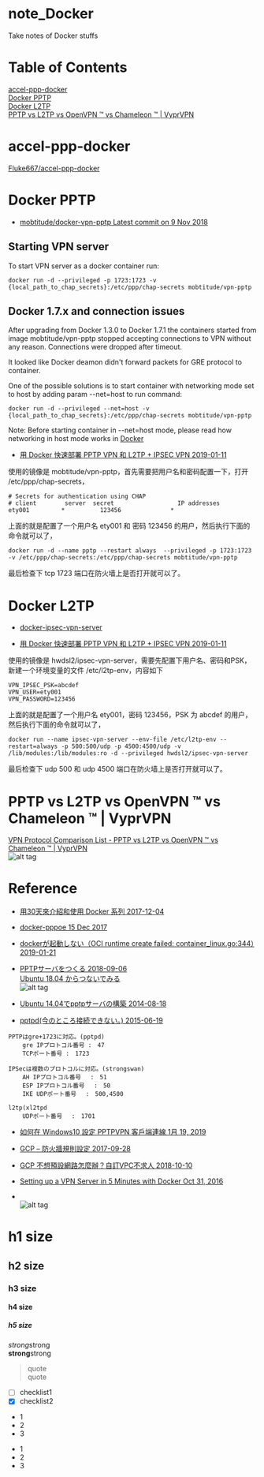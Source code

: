 # note_Docker
Take notes of Docker stuffs
# Table of Contents  
[accel-ppp-docker](#accel-ppp-docker)  
[Docker PPTP](#docker-pptp)  
[Docker L2TP](#docker-l2tp)  
[PPTP vs L2TP vs OpenVPN ™ vs Chameleon ™ | VyprVPN](#pptp-vs-l2tp-vs-openvpn--vs-chameleon---vyprvpn)  

# accel-ppp-docker
[Fluke667/accel-ppp-docker](https://github.com/Fluke667/accel-ppp-docker)    


# Docker PPTP  
* [mobtitude/docker-vpn-pptp Latest commit on 9 Nov 2018](https://github.com/mobtitude/docker-vpn-pptp)  
## Starting VPN server  
To start VPN server as a docker container run:  
```
docker run -d --privileged -p 1723:1723 -v {local_path_to_chap_secrets}:/etc/ppp/chap-secrets mobtitude/vpn-pptp
```

## Docker 1.7.x and connection issues  
After upgrading from Docker 1.3.0 to Docker 1.7.1 the containers started from image mobtitude/vpn-pptp stopped accepting connections to VPN without any reason. Connections were dropped after timeout.  

It looked like Docker deamon didn't forward packets for GRE protocol to container.  

One of the possible solutions is to start container with networking mode set to host by adding param --net=host to run command:
```
docker run -d --privileged --net=host -v {local_path_to_chap_secrets}:/etc/ppp/chap-secrets mobtitude/vpn-pptp
```
Note: Before starting container in --net=host mode, please read how networking in host mode works in [Docker](https://docs.docker.com/reference/run/#mode-host)  

* [用 Docker 快速部署 PPTP VPN 和 L2TP + IPSEC VPN 2019-01-11](https://blog.domyself.me/2019/01/11/docker-pptp-vpn-l2tp-ipsec-vpn.html)  

使用的镜像是 mobtitude/vpn-pptp，首先需要把用户名和密码配置一下，打开 /etc/ppp/chap-secrets，  
```
# Secrets for authentication using CHAP
# client        server  secret                  IP addresses
ety001         *          123456              *
```
上面的就是配置了一个用户名 ety001 和 密码 123456 的用户，然后执行下面的命令就可以了，  

```
docker run -d --name pptp --restart always  --privileged -p 1723:1723 -v /etc/ppp/chap-secrets:/etc/ppp/chap-secrets mobtitude/vpn-pptp
```
最后检查下 tcp 1723 端口在防火墙上是否打开就可以了。  

# Docker L2TP
* [docker-ipsec-vpn-server ](https://github.com/hwdsl2/docker-ipsec-vpn-server)  

* [用 Docker 快速部署 PPTP VPN 和 L2TP + IPSEC VPN 2019-01-11](https://blog.domyself.me/2019/01/11/docker-pptp-vpn-l2tp-ipsec-vpn.html)  

使用的镜像是 hwdsl2/ipsec-vpn-server，需要先配置下用户名、密码和PSK，新建一个环境变量的文件 /etc/l2tp-env，内容如下  
```
VPN_IPSEC_PSK=abcdef
VPN_USER=ety001
VPN_PASSWORD=123456
```
上面的就是配置了一个用户名 ety001，密码 123456，PSK 为 abcdef 的用户，然后执行下面的命令就可以了，  

```
docker run --name ipsec-vpn-server --env-file /etc/l2tp-env --restart=always -p 500:500/udp -p 4500:4500/udp -v /lib/modules:/lib/modules:ro -d --privileged hwdsl2/ipsec-vpn-server
```
最后检查下 udp 500 和 udp 4500 端口在防火墙上是否打开就可以了。

# PPTP vs L2TP vs OpenVPN ™ vs Chameleon ™ | VyprVPN  
[VPN Protocol Comparison List - PPTP vs L2TP vs OpenVPN ™ vs Chameleon ™ | VyprVPN](http://www.giganews.com/vyprvpn/compare-vpn-protocols.html)  
![alt tag](https://camo.qiitausercontent.com/5372389fed1a63c0cb3b10e6c73cbe4942da8ecf/68747470733a2f2f71696974612d696d6167652d73746f72652e73332e616d617a6f6e6177732e636f6d2f302f32353732382f64343832626232382d363066392d383036322d373931662d3434613637623964366665652e706e67)  

# Reference
* [用30天來介紹和使用 Docker 系列 2017-12-04](https://ithelp.ithome.com.tw/users/20103456/ironman/1320?page=1)  
* [docker-pppoe 15 Dec 2017](https://github.com/longwdl/docker-pppoe)  

* [dockerが起動しない（OCI runtime create failed: container_linux.go:344）2019-01-21](https://qiita.com/sakapun/items/750e4e9f40e372aa1e5b)  

* [PPTPサーバをつくる 2018-09-06](https://qiita.com/nanbuwks/items/e95df6f573844419de31)  
[Ubuntu 18.04 からつないでみる](https://qiita.com/nanbuwks/items/e95df6f573844419de31#ubuntu-1804-%E3%81%8B%E3%82%89%E3%81%A4%E3%81%AA%E3%81%84%E3%81%A7%E3%81%BF%E3%82%8B)  
![alt tag](https://camo.qiitausercontent.com/886fd10f5b3bafee7b8ced46ba88f45e4aa2951e/68747470733a2f2f71696974612d696d6167652d73746f72652e73332e616d617a6f6e6177732e636f6d2f302f3133393532342f32336663633664622d313538372d326665652d346634612d6666356364636634363065362e706e67)

* [Ubuntu 14.04でpptpサーバの構築 2014-08-18](https://qiita.com/Amothic/items/b253bbea78e669a14bac)  
* [pptpd(今のところ接続できない。) 2015-06-19](https://qiita.com/tukiyo3/items/a3088de30d2faa8c1e93#gre%E3%82%AB%E3%83%BC%E3%83%8D%E3%83%AB%E3%83%A2%E3%82%B8%E3%83%A5%E3%83%BC%E3%83%AB%E8%AA%AD%E3%81%BF%E8%BE%BC%E3%81%BF)  

```
PPTPはgre+1723に対応。(pptpd)
    gre IPプロトコル番号 :　47
    TCPポート番号 :　1723

IPSecは複数のプロトコルに対応。(strongswan)
    AH IPプロトコル番号　 :　51
    ESP IPプロトコル番号　 :　50
    IKE UDPポート番号　 :　500,4500

l2tp(xl2tpd
    UDPポート番号　 :　1701
```

* [如何在 Windows10 設定 PPTPVPN 客戶端連線 1月 19, 2019](https://blog.tomy168.com/2019/01/windows10-pptpvpn.html)  
* [GCP – 防火牆規則設定 2017-09-28](https://www.kilait.com/2017/09/28/gcp-%E9%98%B2%E7%81%AB%E7%89%86%E8%A6%8F%E5%89%87%E8%A8%AD%E5%AE%9A/)  
* [GCP 不想預設網路怎麼辦？自訂VPC不求人 2018-10-10](https://ithelp.ithome.com.tw/articles/10200670?sc=iThelpR)  
* [Setting up a VPN Server in 5 Minutes with Docker Oct 31, 2016](https://mobilejazz.com/blog/setting-up-a-vpn-server-in-5-minutes-with-docker/)  


* []()  
![alt tag]()

# h1 size

## h2 size

### h3 size

#### h4 size

##### h5 size

*strong*strong  
**strong**strong  

> quote  
> quote

- [ ] checklist1
- [x] checklist2

* 1
* 2
* 3

- 1
- 2
- 3